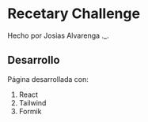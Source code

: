 # Recetary Challenge

Hecho por Josias Alvarenga ._.

## Desarrollo
Página desarrollada con:
1. React
2. Tailwind
3. Formik
